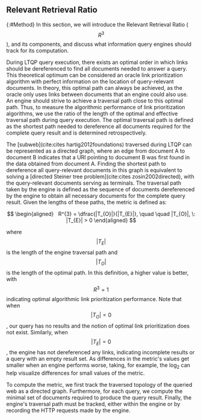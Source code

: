 ## Relevant Retrieval Ratio
{:#Method}
In this section, we will introduce the Relevant Retrieval Ratio  ($$ R^{3} $$), and its components, and discuss what information query engines should track for its computation.

During LTQP query execution, there exists an optimal order in which links should be dereferenced to find all documents needed to answer a query. 
This theoretical optimum can be considered an oracle link prioritization algorithm with perfect information on the location of query-relevant documents.
In theory, this optimal path can always be achieved, as the oracle only uses links between documents that an engine could also use.
An engine should strive to achieve a traversal path close to this optimal path.
Thus, to measure the algorithmic performance of link prioritization algorithms, we use the ratio of the length of the optimal and effective traversal path during query execution. 
The optimal traversal path is defined as the shortest path needed to dereference all documents required for the complete query result and is determined retrospectively.

The [subweb](cite:cites hartig2012foundations) traversed during LTQP can be represented as a directed graph, where an edge from document A to document B indicates that a URI pointing to document B was first found in the data obtained from document A. 
Finding the shortest path to dereference all query-relevant documents in this graph is equivalent to solving a [directed Steiner tree problem](cite:cites 
zosin2002directed), with the query-relevant documents serving as terminals.
The traversal path taken by the engine is defined as the sequence of documents dereferenced by the engine to obtain all necessary documents for the complete query result. 
Given the lengths of these paths, the metric is defined as:

$$
\begin{aligned}
  R^{3} = \dfrac{|T_{O}|}{|T_{E}|}, \quad \quad |T_{O}|, \: |T_{E}| > 0
\end{aligned}
$$

where $$ |T_{E}| $$ is the length of the engine traversal path and $$ |T_{O}| $$ is the length of the optimal path. 
In this definition, a higher value is better, with $$ R^{3} = 1 $$ indicating optimal algorithmic link prioritization performance.
Note that when $$ |T_{O}| = 0 $$, our query has no results and the notion of optimal link prioritization does not exist.
Similarly, when $$ |T_{E}| = 0 $$, the engine has not dereferenced any links, indicating incomplete results or a query with an empty result set. 
As differences in the metric's values get smaller when an engine performs worse, taking, for example, the log<sub>2</sub> can help visualize differences for small values of the metric. 

To compute the metric, we first track the traversed topology of the queried web as a directed graph. Furthermore, for each query, we compute the minimal set of documents required to produce the query result. 
Finally, the engine's traversal path must be tracked, either within the engine or by recording the HTTP requests made by the engine.